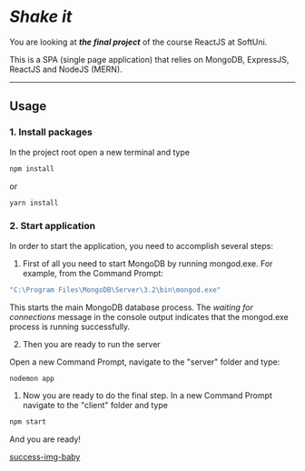 # *Shake it*
You are looking at ***the final project*** of the course ReactJS at SoftUni.

This is a SPA (single page application) that relies on MongoDB, ExpressJS, ReactJS and NodeJS (MERN).
___

## Usage

### 1. Install packages
In the project root open a new terminal and type

```bash
npm install
```

or

```bash
yarn install
```

### 2. Start application
In order to start the application, you need to accomplish several steps:

1. First of all you need to start MongoDB by running mongod.exe. For example, from the Command Prompt:
```bash
"C:\Program Files\MongoDB\Server\3.2\bin\mongod.exe"
```

This starts the main MongoDB database process. The *waiting for connections* message in the console output indicates that the mongod.exe process is running successfully.

2. Then you are ready to run the server

Open a new Command Prompt, navigate to the "server" folder and type:

```bash
nodemon app
```

1. Now you are ready to do the final step. In a new Command Prompt navigate to the "client" folder and type

```bash
npm start
```

And you are ready!

[success-img-baby](./yes-very-yes-baby.png)